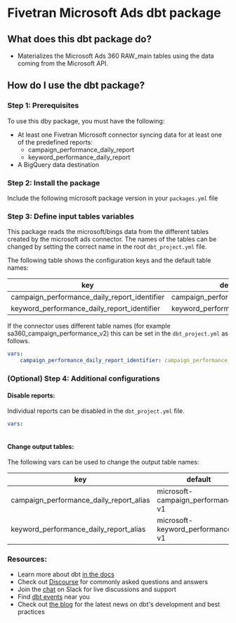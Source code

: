 # Fivetran Microsoft Ads dbt package

## What does this dbt package do?
* Materializes the Microsoft Ads 360 RAW_main tables using the data coming from the Microsoft API.

## How do I use the dbt package?
### Step 1: Prerequisites
To use this dby package, you must have the following:
- At least one Fivetran Microsoft connector syncing data for at least one of the predefined reports:
    - campaign_performance_daily_report
    - keyword_performance_daily_report
- A BigQuery data destination

### Step 2: Install the package
Include the following microsoft package version in your `packages.yml` file

### Step 3: Define input tables variables
This package reads the microsoft/bings data from the different tables created by the microsoft ads connector. 
The names of the tables can be changed by setting the correct name in the root `dbt_project.yml` file.

The following table shows the configuration keys and the default table names:

|key|default|
|---|-------|
|campaign_performance_daily_report_identifier|campaign_performance_daily_report|
|keyword_performance_daily_report_identifier|keyword_performance_daily_report|


If the connector uses different table names (for example sa360_campaign_performance_v2) this can be set in the `dbt_project.yml` as follows.

```yaml
vars:
    campaign_performance_daily_report_identifier: campaign_performance_daily_report 
```

### (Optional) Step 4: Additional configurations

#### Disable reports:
Individual reports can be disabled in the `dbt_project.yml` file.

```yaml
vars:
    
```

#### Change output tables:
The following vars can be used to change the output table names:

|key| default                           |
|---|-----------------------------------|
|campaign_performance_daily_report_alias| microsoft-campaign_performance-v1 |
|keyword_performance_daily_report_alias| microsoft-keyword_performance-v1  |


### Resources:
- Learn more about dbt [in the docs](https://docs.getdbt.com/docs/introduction)
- Check out [Discourse](https://discourse.getdbt.com/) for commonly asked questions and answers
- Join the [chat](https://community.getdbt.com/) on Slack for live discussions and support
- Find [dbt events](https://events.getdbt.com) near you
- Check out [the blog](https://blog.getdbt.com/) for the latest news on dbt's development and best practices
